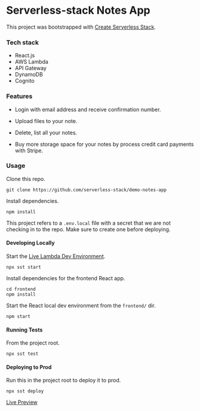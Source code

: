 # Serverless-stack Notes App

This project was bootstrapped with [Create Serverless Stack](https://docs.serverless-stack.com/packages/create-serverless-stack).
</br>

### Tech stack

- React.js
- AWS Lambda
- API Gateway
- DynamoDB
- Cognito</br>

### **Features**

- Login with email address and receive confirmation number.

- Upload files to your note.

- Delete, list all your notes.

- Buy more storage space for your notes by process credit card payments with Stripe.

  

### Usage

Clone this repo.

```
git clone https://github.com/serverless-stack/demo-notes-app
```

Install dependencies.

```
npm install
```

This project refers to a `.env.local` file with a secret that we are not checking in to the repo. Make sure to create one before deploying.

#### Developing Locally

Start the [Live Lambda Dev Environment](https://docs.serverless-stack.com/live-lambda-development).

``` 
npx sst start
```

Install dependencies for the frontend React app.

``` 
cd frontend
npm install
```

Start the React local dev environment from the `frontend/` dir.

``` 
npm start
```

#### Running Tests

From the project root.

``` 
npx sst test
```

#### Deploying to Prod

Run this in the project root to deploy it to prod.

``` 
npx sst deploy
```


[Live Preview](https://d3rxr44trvkza4.cloudfront.net/)
